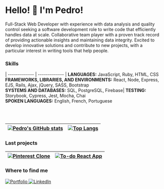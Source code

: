# Hello! 👋 I'm Pedro!

Full-Stack Web Developer with experience with data analysis and quality control seeking a software development role to write code that efficiently handles data at scale. Collaborative team player with a proven track record of providing actionable insights and maintaining data integrity. Excited to develop innovative solutions and contribute to new projects, with a particular interest in writing tools that help people.

### Skills

| ------------- | ------------- |
**LANGUAGES:** JavaScript, Ruby, HTML, CSS <br />
**FRAMEWORKS, LIBRARIES, AND ENVIRONMENTS:** React, Node, Express, EJS, Rails, Ajax, jQuery, SASS, Bootstrap <br />
**SYSTEMS AND DATABASES:** SQL, PostgreSQL, Firebase|
**TESTING:** Storybook, Cypress, Jest, Mocha, Chai <br />
**SPOKEN LANGUAGES:** English, French, Portuguese

<br />
<br />

| [![Pedro's GitHub stats](https://github-readme-stats.vercel.app/api?username=pedrolorandi&show_icons=true&theme=github_dark)](https://github.com/anuraghazra/github-readme-stats) | [![Top Langs](https://github-readme-stats.vercel.app/api/top-langs/?username=pedrolorandi&layout=compact&theme=github_dark)](https://github.com/anuraghazra/github-readme-stats) |
| ------------- | ------------- |

### Last projects
|[![Pinterest Clone](https://github-readme-stats.vercel.app/api/pin/?username=pedrolorandi&repo=pinterest-clone&theme=github_dark)](https://github.com/pedrolorandi/pinterest-clone)|[![To-do React App](https://github-readme-stats.vercel.app/api/pin/?username=pedrolorandi&repo=react-todolist&theme=github_dark)](https://github.com/pedrolorandi/react-todolist)|
| ------------- | ------------- |

### Where to find me
<a href="https://pedrolorandi.com" target="_blank">
  <img src="https://img.shields.io/badge/portfolio-white.svg?style=for-the-badge&logo=icloud&logoColor=black" alt="Portfolio" />
</a>
<a href="https://linkedin.com/pedrolorandi" target="_blank">
  <img src="https://img.shields.io/badge/linkedin-0A66C2.svg?style=for-the-badge&logo=linkedin&logoColor=white" alt="LinkedIn" />
</a>
